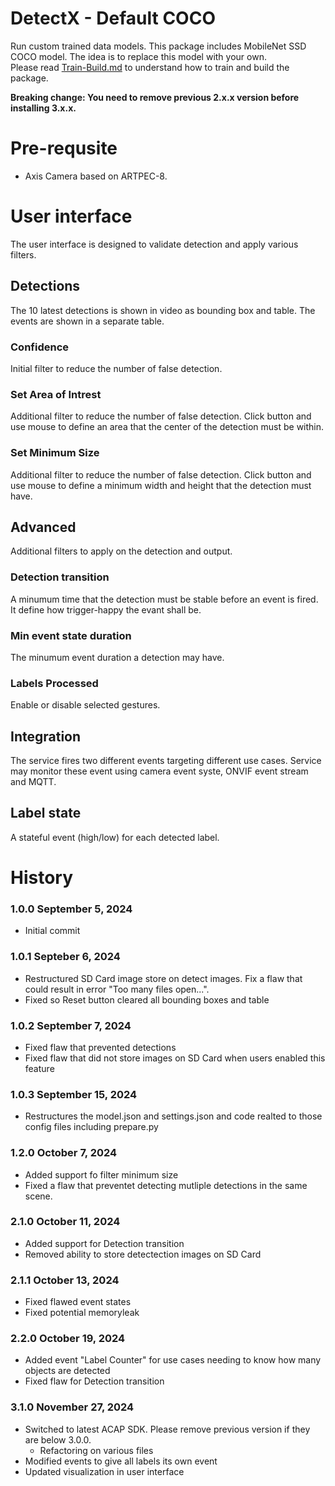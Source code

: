 # DetectX  - Default COCO

Run custom trained data models.  This package includes MobileNet SSD COCO model.  The idea is to replace this model with your own.  
Please read [Train-Build.md](https://github.com/pandosme/DetectX/blob/main/Train-Build.md) to understand how to train and build the package.


**Breaking change:  You need to remove previous 2.x.x version before installing 3.x.x.**

# Pre-requsite
- Axis Camera based on ARTPEC-8. 

# User interface
The user interface is designed to validate detection and apply various filters.

## Detections
The 10 latest detections is shown in video as bounding box and table.  The events are shown in a separate table.

### Confidence
Initial filter to reduce the number of false detection. 

### Set Area of Intrest
Additional filter to reduce the number of false detection. Click button and use mouse to define an area that the center of the detection must be within.

### Set Minimum Size
Additional filter to reduce the number of false detection. Click button and use mouse to define a minimum width and height that the detection must have.

## Advanced
Additional filters to apply on the detection and output.

### Detection transition
A minumum time that the detection must be stable before an event is fired.  It define how trigger-happy the evant shall be.

### Min event state duration
The minumum event duration a detection may have.  

### Labels Processed
Enable or disable selected gestures.

## Integration
The service fires two different events targeting different use cases.  Service may monitor these event using camera event syste, ONVIF event stream and MQTT.
## Label state
A stateful event (high/low) for each detected label.

# History

### 1.0.0	September 5, 2024
- Initial commit

### 1.0.1	Septeber 6, 2024
- Restructured SD Card image store on detect images. Fix a flaw that could result in error "Too many files open...".
- Fixed so Reset button cleared all bounding boxes and table

### 1.0.2	September 7, 2024
- Fixed flaw that prevented detections
- Fixed flaw that did not store images on SD Card when users enabled this feature

### 1.0.3	September 15, 2024
- Restructures the model.json and settings.json and code realted to those config files including prepare.py


### 1.2.0	October 7, 2024
- Added support fo filter minimum size
- Fixed a flaw that preventet detecting mutliple detections in the same scene.

### 2.1.0 October 11, 2024
- Added support for Detection transition
- Removed ability to store detectection images on SD Card

### 2.1.1	October 13, 2024
- Fixed flawed event states
- Fixed potential memoryleak

### 2.2.0	October 19, 2024
- Added event "Label Counter" for use cases needing to know how many objects are detected
- Fixed flaw for Detection transition

### 3.1.0	November 27, 2024
- Switched to latest ACAP SDK.  Please remove previous version if they are below 3.0.0.
  * Refactoring on various files
- Modified events to give all labels its own event
- Updated visualization in user interface

